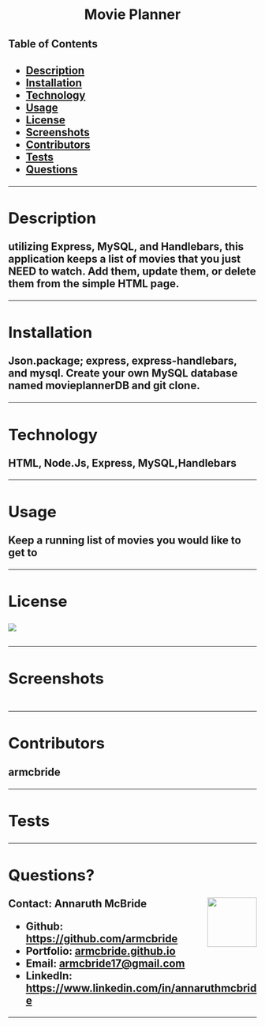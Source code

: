 
  <h1 align= "center">Movie Planner</h1> 
  <h2>Table of Contents<h2>
  <ul>
  <li><a href="#descrip">Description</a></li>  
  <li><a href="#install">Installation</a></li> 
  <li><a href="#tech">Technology</a></li> 
  <li><a href="#use">Usage</a></li> 
  <li><a href="#license">License</a></li>
  <li><a href="#screen">Screenshots</a></li> 
  <li><a href="#contr">Contributors</a></li> 
  <li><a href="#tests">Tests</a></li>
  <li><a href="#quest">Questions</a></li>  
  </ul>
    <hr>
  <div id="descrip"><h2>Description</h2> </div>
  utilizing Express, MySQL, and Handlebars, this application keeps a list of movies that you just NEED to watch. Add them, update them, or delete them from the simple HTML page.
  <hr>
  <div id="install"><h2>Installation</h2> </div>
  <p>Json.package; express, express-handlebars, and mysql. Create your own MySQL database named movieplannerDB and git clone.</p>
  <hr>
  <div id="tech"><h2>Technology</h2></div>           
  <p> HTML, Node.Js, Express, MySQL,Handlebars</p>
  <hr>
  <div id="use"><h2>Usage</h2></div>
  <p>Keep a running list of movies you would like to get to</p>  
  <hr>
  <div id="license"><h2>License</h2></div>
  <p><img align="left" src= "https://img.shields.io/badge/License-MIT-blue"></p><br>
  <hr>
  <div id="screen"><h2>Screenshots</h2></div>
  <p><img src= ""><img src= ""><img src= ""></p>
  <hr>
  <div id="contr"><h2>Contributors</h2> </div>
  <p>armcbride</p> 
  <hr>
  <div id="tests"><h2>Tests</h2></div>
  <p></p>
  <hr>
  <div id="quest"><h2>Questions?</h2> </div>
  <img align="right" width="100" height="100" src="https://avatars3.githubusercontent.com/u/58277359?v=4">         
    Contact: Annaruth McBride       
  <ul>
  <li>Github: <a href= "https://github.com/armcbride">https://github.com/armcbride</a></li>
  <li>Portfolio: <a href= "armcbride.github.io">armcbride.github.io</a></li>
  <li>Email: <a href= "mailto:armcbride17@gmail.com">armcbride17@gmail.com</a> </li>     
  <li>LinkedIn: <a href= "https://www.linkedin.com/in/annaruthmcbride">https://www.linkedin.com/in/annaruthmcbride</a></li>
  </ul> 
  <hr>